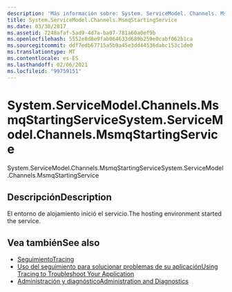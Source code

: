 ```yaml
---
description: 'Más información sobre: System. ServiceModel. Channels. MsmqStartingService'
title: System.ServiceModel.Channels.MsmqStartingService
ms.date: 03/30/2017
ms.assetid: 7248afaf-5ad9-4d7a-ba07-781a60a0ef9b
ms.openlocfilehash: 5552e8d8e9fab064633d689b259e0cabf062b1ca
ms.sourcegitcommit: ddf7edb67715a5b9a45e3dd44536dabc153c1de0
ms.translationtype: MT
ms.contentlocale: es-ES
ms.lasthandoff: 02/06/2021
ms.locfileid: "99759151"
---
```

# <a name="systemservicemodelchannelsmsmqstartingservice"></a><span data-ttu-id="dce9e-103">System.ServiceModel.Channels.MsmqStartingService</span><span class="sxs-lookup"><span data-stu-id="dce9e-103">System.ServiceModel.Channels.MsmqStartingService</span></span>

<span data-ttu-id="dce9e-104">System.ServiceModel.Channels.MsmqStartingService</span><span class="sxs-lookup"><span data-stu-id="dce9e-104">System.ServiceModel.Channels.MsmqStartingService</span></span>  
  
## <a name="description"></a><span data-ttu-id="dce9e-105">Descripción</span><span class="sxs-lookup"><span data-stu-id="dce9e-105">Description</span></span>  

 <span data-ttu-id="dce9e-106">El entorno de alojamiento inició el servicio.</span><span class="sxs-lookup"><span data-stu-id="dce9e-106">The hosting environment started the service.</span></span>  
  
## <a name="see-also"></a><span data-ttu-id="dce9e-107">Vea también</span><span class="sxs-lookup"><span data-stu-id="dce9e-107">See also</span></span>

- [<span data-ttu-id="dce9e-108">Seguimiento</span><span class="sxs-lookup"><span data-stu-id="dce9e-108">Tracing</span></span>](index.md)
- [<span data-ttu-id="dce9e-109">Uso del seguimiento para solucionar problemas de su aplicación</span><span class="sxs-lookup"><span data-stu-id="dce9e-109">Using Tracing to Troubleshoot Your Application</span></span>](using-tracing-to-troubleshoot-your-application.md)
- [<span data-ttu-id="dce9e-110">Administración y diagnóstico</span><span class="sxs-lookup"><span data-stu-id="dce9e-110">Administration and Diagnostics</span></span>](../index.md)

